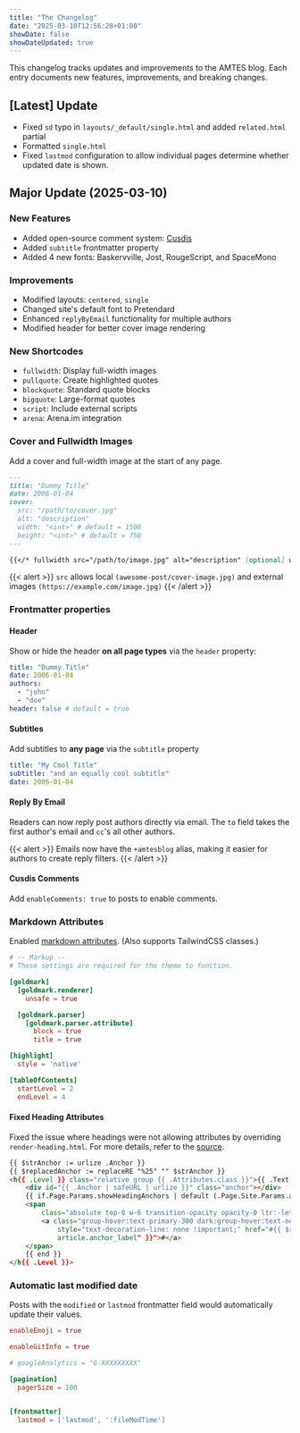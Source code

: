 ```yaml
---
title: "The Changelog"
date: "2025-03-10T12:56:28+01:00"
showDate: false
showDateUpdated: true
---
```


This changelog tracks updates and improvements to the AMTES blog. Each entry documents new features, improvements, and breaking changes.

## [Latest] Update

- Fixed `sd` typo in `layouts/_default/single.html` and added `related.html` partial
- Formatted `single.html`
- Fixed `lastmod` configuration to allow individual pages determine whether updated date is shown.


## Major Update (2025-03-10)

### New Features

- Added open-source comment system: [Cusdis](https://cusdis.com)
- Added `subtitle` frontmatter property
- Added 4 new fonts: Baskervville, Jost, RougeScript, and SpaceMono

### Improvements

- Modified layouts: `centered`, `single`
- Changed site's default font to Pretendard
- Enhanced `replyByEmail` functionality for multiple authors
- Modified header for better cover image rendering

### New Shortcodes

- `fullwidth`: Display full-width images
- `pullquote`: Create highlighted quotes
- `blockquote`: Standard quote blocks
- `bigquote`: Large-format quotes
- `script`: Include external scripts
- `arena`: Arena.im integration

### Cover and Fullwidth Images

Add a cover and full-width image at the start of any page.

```md {linenos=inline hl_lines=["4-8", 11]}
---
title: "Dummy Title"
date: 2006-01-04
cover:
  src: "/path/to/cover.jpg"
  alt: "description"
  width: "<int>" # default = 1500
  height: "<int>" # default = 750
---

{{</* fullwidth src="/path/to/image.jpg" alt="description" [optional] width="width" [optional] height="height" */>}}
```

{{< alert >}}
`src` allows local `(awesome-post/cover-image.jpg)` and external images `(https://example.com/image.jpg)`
{{< /alert >}}

### Frontmatter properties

#### Header

Show or hide the header **on all page types** via the `header` property:

```yaml
title: "Dummy Title"
date: 2006-01-04
authors:
  - "john"
  - "doe"
header: false # default = true
```

#### Subtitles

Add subtitles to **any page** via the `subtitle` property

```yaml {hl_lines=[2]}
title: "My Cool Title"
subtitle: "and an equally cool subtitle"
date: 2006-01-04
```

#### Reply By Email

Readers can now reply post authors directly via email. The `to` field takes the first author's email and `cc`'s all other authors.

{{< alert >}}
Emails now have the `+amtesblog` alias, making it easier for authors to create reply filters.
{{< /alert >}}

#### Cusdis Comments

Add `enableComments: true` to posts to enable comments.

### Markdown Attributes

Enabled [markdown attributes](https://gohugo.io/content-management/markdown-attributes/). (Also supports TailwindCSS classes.)

```toml {linenos=inline hl_lines=["8-11"]}
# -- Markup --
# These settings are required for the theme to function.

[goldmark]
  [goldmark.renderer]
    unsafe = true

  [goldmark.parser]
    [goldmark.parser.attribute]
      block = true
      title = true

[highlight]
  style = 'native'

[tableOfContents]
  startLevel = 2
  endLevel = 4
```

#### Fixed Heading Attributes

Fixed the issue where headings were not allowing attributes by overriding `render-heading.html`. For more details, refer to the [source](https://discourse.gohugo.io/t/adding-class-to-heading-not-working-while-attribute-adds-just-fine/53048/6).

```html {linenos=inline hl_lines=[3]}
{{ $strAnchor := urlize .Anchor }}
{{ $replacedAnchor := replaceRE "%25" "" $strAnchor }}
<h{{ .Level }} class="relative group {{ .Attributes.class }}">{{ .Text | safeHTML }} ## Added {{ . Attributes.class }}
    <div id="{{ .Anchor | safeURL | urlize }}" class="anchor"></div>
    {{ if.Page.Params.showHeadingAnchors | default (.Page.Site.Params.article.showHeadingAnchors | default true) }}
    <span
        class="absolute top-0 w-6 transition-opacity opacity-0 ltr:-left-6 rtl:-right-6 not-prose group-hover:opacity-100">
        <a class="group-hover:text-primary-300 dark:group-hover:text-neutral-700"
            style="text-decoration-line: none !important;" href="#{{ $replacedAnchor | safeURL }}" aria-label="{{ i18n "
            article.anchor_label" }}">#</a>
    </span>
    {{ end }}
</h{{ .Level }}>
```

### Automatic last modified date

Posts with the `modified` or `lastmod` frontmatter field would automatically update their values.

```toml {linenos=inline linenostart=16 hl_lines=[3, "11-12"]}
enableEmoji = true

enableGitInfo = true

# googleAnalytics = "G-XXXXXXXXX"

[pagination]
  pagerSize = 100


[frontmatter]
  lastmod = ['lastmod', ':fileModTime']
```